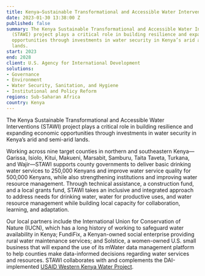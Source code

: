 ```yaml
---
title: Kenya—Sustainable Transformational and Accessible Water Interventions (STAWI)
date: 2023-01-30 13:38:00 Z
published: false
summary: The Kenya Sustainable Transformational and Accessible Water Interventions
  (STAWI) project plays a critical role in building resilience and expanding economic
  opportunities through investments in water security in Kenya’s arid and semi-arid
  lands.
start: 2023
end: 2028
client: U.S. Agency for International Development
solutions:
- Governance
- Environment
- Water Security, Sanitation, and Hygiene
- Institutional and Policy Reform
regions: Sub-Saharan Africa
country: Kenya
---
```


The Kenya Sustainable Transformational and Accessible Water Interventions (STAWI) project plays a critical role in building resilience and expanding economic opportunities through investments in water security in Kenya’s arid and semi-arid lands.
 
Working across nine target counties in northern and southeastern Kenya—Garissa, Isiolo, Kitui, Makueni, Marsabit, Samburu, Taita Taveta, Turkana, and Wajir—STAWI supports county governments to deliver basic drinking water services to 250,000 Kenyans and improve water service quality for 500,000 Kenyans, while also strengthening institutions and improving water resource management. Through technical assistance, a construction fund, and a local grants fund, STAWI takes an inclusive and integrated approach to address needs for drinking water, water for productive uses, and water resource management while building local capacity for collaboration, learning, and adaptation.
 
Our local partners include the International Union for Conservation of Nature (IUCN), which has a long history of working to safeguard water availability in Kenya; FundiFix, a Kenyan-owned social enterprise providing rural water maintenance services; and Solstice, a women-owned U.S. small business that will expand the use of its mWater data management platform to help counties make data-informed decisions regarding water services and resources. STAWI collaborates with and complements the DAI-implemented [USAID Western Kenya Water Project](https://www.dai.com/our-work/projects/kenya-western-kenya-water-program).